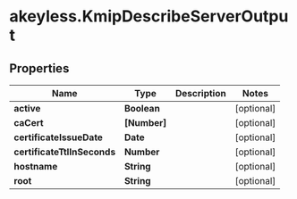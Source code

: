 # akeyless.KmipDescribeServerOutput

## Properties

Name | Type | Description | Notes
------------ | ------------- | ------------- | -------------
**active** | **Boolean** |  | [optional] 
**caCert** | **[Number]** |  | [optional] 
**certificateIssueDate** | **Date** |  | [optional] 
**certificateTtlInSeconds** | **Number** |  | [optional] 
**hostname** | **String** |  | [optional] 
**root** | **String** |  | [optional] 


